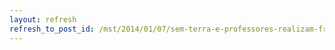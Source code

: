 ```yaml
---
layout: refresh
refresh_to_post_id: /mst/2014/01/07/sem-terra-e-professores-realizam-frum-na-prefeitura-ocupada-de-atalaia
---
```

